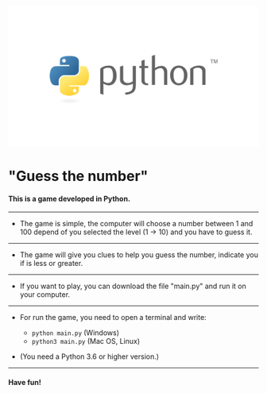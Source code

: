 !['Banner Python'](img/Banner_Python.png)

# "Guess the number"
#### This is a game developed in Python.

---

* The game is simple, the computer will choose a number between 1 and 100 depend of you selected the level (1 -> 10) and you have to guess it.

---

* The game will give you clues to help you guess the number, indicate you if is less or greater.

---

* If you want to play, you can download the file "main.py" and run it on your computer.

---

* For run the game, you need to open a terminal and write:

  * ```python main.py``` (Windows)
  * ```python3 main.py``` (Mac OS, Linux)

* (You need a Python 3.6 or higher version.)

---

#### Have fun!